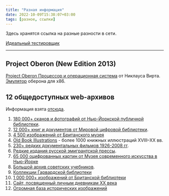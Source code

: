 ```yaml
---
title: "Разная информация"
date: 2022-10-09T15:38:07+03:00
tags: [разное, ссылки]
---
```


Здесь хранятся ссылка на разные разности в сети.

[Идеальный тестировщик](http://software-testing.ru/forum/index.php?/topic/677-idealnyj-tester/)

---

## Project Oberon (New Edition 2013)

[Project Oberon Процессор и операционная система](https://www.inf.ethz.ch/personal/wirth/ProjectOberon/index.html) от Никлауса Вирта.
[Эмулятор](https://github.com/pdewacht/oberon-risc-emu) оберона для x86.

## 12 общедоступных web-архивов

Информация взята [отсюда](*http://izbrannoe.com/news/otdykh/12-obshchedostupnykh-internet-arkhivov/).

1. [180 000+ сканов и фотографий от Нью-Йоркской публичной библиотеки](https://digitalcollections.nypl.org).
2. [12 000+ книг и документов от Мировой цифровой библиотеки](https://www.wdl.org/ru).
3. [4 500 изображений от Британского музея](https://www.britishmuseum.org/research/collection_online/search.aspx)
4. [Old Book Illustrations](https://www.oldbookillustrations.com) - более 1000 книжных иллюстраций XVIII–XX вв.
5. [230+ редких документальных фильмов 1926-2008 гг](https://www.youtube.com/user/ussrdocfilms/videos).
6. [Редкие издания русской эмигрантской прессы](https://old.librarium.fr/ru/magazines).
7. [65 000 оцифрованных картин от Музея современного искусства в Нью-Йорке](https://www.moma.org/collection/works?classifications=9&locale=en&page=1)
8. [Большой архив советских учебников](https://sheba.spb.ru/shkola.htm).
9. [Коллекции Гарвардской библиотеки](https://www.library.hbs.edu)
10. [1 000 000+ изображений от Британской библиотеки](https://www.flickr.com/photos/britishlibrary)
11. [Сайт, посвященный личным дневникам ХХ века](https://prozhito.org)
12. [Огромная база исторических изображений](https://www.flickr.com/photos/internetarchivebookimages)

